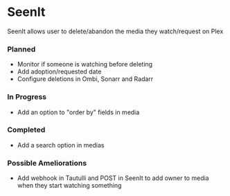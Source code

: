 # SeenIt
SeenIt allows user to delete/abandon the media they watch/request on Plex

### Planned
- Monitor if someone is watching before deleting
- Add adoption/requested date
- Configure deletions in Ombi, Sonarr and Radarr

### In Progress
- Add an option to "order by" fields in media

### Completed
- Add a search option in medias

### Possible Ameliorations
- Add webhook in Tautulli and POST in SeenIt to add owner to media when they start watching something
